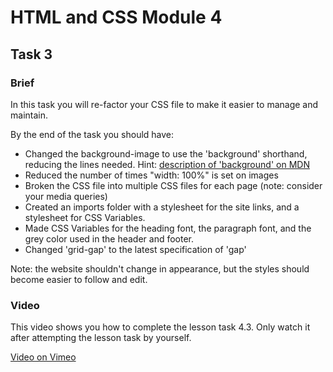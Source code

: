 # HTML and CSS Module 4

## Task 3

### Brief

In this task you will re-factor your CSS file to make it easier to manage and maintain.

By the end of the task you should have:

- Changed the background-image to use the 'background' shorthand, reducing the lines needed. Hint: [description of 'background' on MDN](https://developer.mozilla.org/en-US/docs/Web/CSS/background)
- Reduced the number of times "width: 100%" is set on images
- Broken the CSS file into multiple CSS files for each page (note: consider your media queries)
- Created an imports folder with a stylesheet for the site links, and a stylesheet for CSS Variables.
- Made CSS Variables for the heading font, the paragraph font, and the grey color used in the header and footer.
- Changed 'grid-gap' to the latest specification of 'gap'

Note: the website shouldn't change in appearance, but the styles should become easier to follow and edit.

### Video

This video shows you how to complete the lesson task 4.3. Only watch it after attempting the lesson task by yourself.

[Video on Vimeo](https://vimeo.com/483465289/9e234f9fea)

